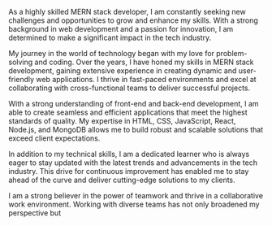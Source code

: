 
As a highly skilled MERN stack developer, I am constantly seeking new challenges and opportunities to grow and enhance my skills. With a strong background in web development and a passion for innovation, I am determined to make a significant impact in the tech industry.

My journey in the world of technology began with my love for problem-solving and coding. Over the years, I have honed my skills in MERN stack development, gaining extensive experience in creating dynamic and user-friendly web applications. I thrive in fast-paced environments and excel at collaborating with cross-functional teams to deliver successful projects.

With a strong understanding of front-end and back-end development, I am able to create seamless and efficient applications that meet the highest standards of quality. My expertise in HTML, CSS, JavaScript, React, Node.js, and MongoDB allows me to build robust and scalable solutions that exceed client expectations.

In addition to my technical skills, I am a dedicated learner who is always eager to stay updated with the latest trends and advancements in the tech industry. This drive for continuous improvement has enabled me to stay ahead of the curve and deliver cutting-edge solutions to my clients.

I am a strong believer in the power of teamwork and thrive in a collaborative work environment. Working with diverse teams has not only broadened my perspective but
<!--
**HijasAhammed/HijasAhammed** is a ✨ _special_ ✨ repository because its `README.md` (this file) appears on your GitHub profile.

Here are some ideas to get you started:

- 🔭 I’m currently working on ...
- 🌱 I’m currently learning ...
- 👯 I’m looking to collaborate on ...
- 🤔 I’m looking for help with ...
- 💬 Ask me about ...
- 📫 How to reach me: ...
- 😄 Pronouns: ...
- ⚡ Fun fact: ...
-->
